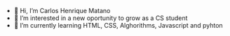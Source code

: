 - 👋 Hi, I’m Carlos Henrique Matano
- 👀 I’m interested in a new oportunity to grow as a CS student
- 🌱 I’m currently learning HTML, CSS, Alghorithms, Javascript and pyhton

<!---
kaike909/kaike909 is a ✨ special ✨ repository because its `README.md` (this file) appears on your GitHub profile.
You can click the Preview link to take a look at your changes.
--->
